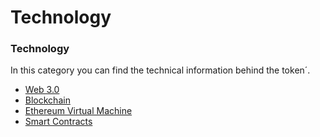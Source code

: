 # Technology

### Technology

In this category you can find the technical information behind the token´.

* [Web 3.0](web-3.0.md)
* [Blockchain](blockchain.md)
* [Ethereum Virtual Machine](ethereum-virtual-machine.md)
* [Smart Contracts](smart-contracts.md)
